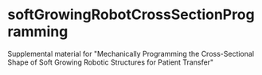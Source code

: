 # softGrowingRobotCrossSectionProgramming
Supplemental material for "Mechanically Programming the Cross-Sectional Shape of Soft Growing Robotic Structures for Patient Transfer"
